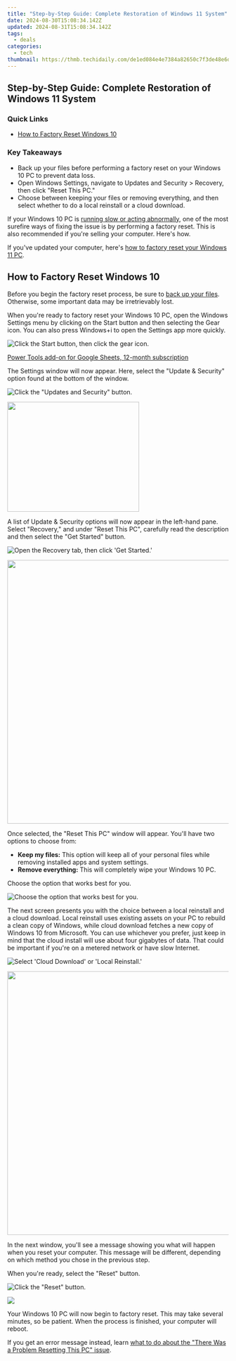 ```yaml
---
title: "Step-by-Step Guide: Complete Restoration of Windows 11 System"
date: 2024-08-30T15:08:34.142Z
updated: 2024-08-31T15:08:34.142Z
tags:
  - deals
categories:
  - tech
thumbnail: https://thmb.techidaily.com/de1ed084e4e7384a82650c7f3de48e6d0c70a32a5eeabfb4f334c0a2440c4fac.jpeg
---
```


## Step-by-Step Guide: Complete Restoration of Windows 11 System

### Quick Links

* [How to Factory Reset Windows 10](https://bypass-frp.techidaily.com/latest-guide-how-to-bypass-tecno-pova-6-pro-5g-frp-without-computer-by-drfone-android/)

### Key Takeaways

* Back up your files before performing a factory reset on your Windows 10 PC to prevent data loss.
* Open Windows Settings, navigate to Updates and Security > Recovery, then click "Reset This PC."
* Choose between keeping your files or removing everything, and then select whether to do a local reinstall or a cloud download.

 If your Windows 10 PC is [running slow or acting abnormally](https://android-transfer.techidaily.com/in-2024-android-to-apple-how-to-transfer-photos-from-honor-play-40c-to-ipad-easily-drfone-by-drfone-transfer-from-android-transfer-from-android/), one of the most surefire ways of fixing the issue is by performing a factory reset. This is also recommended if you're selling your computer. Here's how.

 If you've updated your computer, here's [how to factory reset your Windows 11 PC](https://facebook-video-footage.techidaily.com/new-blueprints-for-breaking-ground-in-edu-video-production-on-youtube-channels-for-2024/).

##  How to Factory Reset Windows 10 

 Before you begin the factory reset process, be sure to [back up your files](https://activate-lock.techidaily.com/in-2024-how-to-bypass-icloud-by-checkra1n-even-on-iphone-14-pro-max-if-youve-tried-everything-by-drfone-ios/). Otherwise, some important data may be irretrievably lost.

 When you're ready to factory reset your Windows 10 PC, open the Windows Settings menu by clicking on the Start button and then selecting the Gear icon. You can also press Windows+i to open the Settings app more quickly. 

![Click the Start button, then click the gear icon.](https://static1.howtogeekimages.com/wordpress/wp-content/uploads/2023/12/1-click-start-click-gear.jpg) 

<!-- affiliate ads begin -->
<a href="https://secure.2checkout.com/order/checkout.php?PRODS=4721564&QTY=1&AFFILIATE=108875&CART=1">Power Tools add-on for Google Sheets, 12-month subscription</a>
<!-- affiliate ads end -->
 The Settings window will now appear. Here, select the "Update & Security" option found at the bottom of the window.

![Click the "Updates and Security" button.](https://static1.howtogeekimages.com/wordpress/wp-content/uploads/2023/12/2-update-and-security.jpg) 

<!-- affiliate ads begin -->
<a href="https://printrendy.pxf.io/c/5597632/1453720/17020" target="_top" id="1453720"><img src="//a.impactradius-go.com/display-ad/17020-1453720" border="0" alt="" width="300" height="250"/></a><img height="0" width="0" src="https://imp.pxf.io/i/5597632/1453720/17020" style="position:absolute;visibility:hidden;" border="0" />
<!-- affiliate ads end -->
 A list of Update & Security options will now appear in the left-hand pane. Select "Recovery," and under "Reset This PC", carefully read the description and then select the "Get Started" button.

![Open the Recovery tab, then click 'Get Started.'](https://static1.howtogeekimages.com/wordpress/wp-content/uploads/2023/12/3-recovery.jpg) 

<!-- affiliate ads begin -->
<a href="https://turtlebeachus.sjv.io/c/5597632/1988416/23719" target="_top" id="1988416"><img src="//a.impactradius-go.com/display-ad/23719-1988416" border="0" alt="" width="600" height="600"/></a><img height="0" width="0" src="https://imp.pxf.io/i/5597632/1988416/23719" style="position:absolute;visibility:hidden;" border="0" />
<!-- affiliate ads end -->
 Once selected, the "Reset This PC" window will appear. You'll have two options to choose from:

* **Keep my files:** This option will keep all of your personal files while removing installed apps and system settings.
* **Remove everything:** This will completely wipe your Windows 10 PC.

 Choose the option that works best for you. 

![Choose the option that works best for you.](https://static1.howtogeekimages.com/wordpress/wp-content/uploads/2023/12/4-choose-option.jpg) 

<!-- affiliate ads begin -->

<!-- affiliate ads end -->
 The next screen presents you with the choice between a local reinstall and a cloud download. Local reinstall uses existing assets on your PC to rebuild a clean copy of Windows, while cloud download fetches a new copy of Windows 10 from Microsoft. You can use whichever you prefer, just keep in mind that the cloud install will use about four gigabytes of data. That could be important if you're on a metered network or have slow Internet.

![Select 'Cloud Download' or 'Local Reinstall.'](https://static1.howtogeekimages.com/wordpress/wp-content/uploads/2023/12/5-cloud-dl-or-local.jpg) 

<!-- affiliate ads begin -->
<a href="https://appsumo.8odi.net/c/5597632/2082538/7443" target="_top" id="2082538"><img src="//a.impactradius-go.com/display-ad/7443-2082538" border="0" alt="" width="1200" height="600"/></a><img height="0" width="0" src="https://appsumo.8odi.net/i/5597632/2082538/7443" style="position:absolute;visibility:hidden;" border="0" />
<!-- affiliate ads end -->
 In the next window, you'll see a message showing you what will happen when you reset your computer. This message will be different, depending on which method you chose in the previous step.

 When you're ready, select the "Reset" button.

![Click the "Reset" button.](https://static1.howtogeekimages.com/wordpress/wp-content/uploads/2023/12/6-click-reset.jpg) 

<!-- affiliate ads begin -->
<a href="https://shop.mondly.com/affiliate.php?ACCOUNT=ATISTUDI&AFFILIATE=108875&PATH=https%3A%2F%2Fwww.mondly.com%3FAFFILIATE%3D108875%26RESOURCE%3D%2BEducational%2B970x90%2B"><img src="https://secure.avangate.com/images/merchant/69c418c33ec2e1a4267fa9bb77fa1428/educational-970x90.gif" border="0"></a>
<!-- affiliate ads end -->
 Your Windows 10 PC will now begin to factory reset. This may take several minutes, so be patient. When the process is finished, your computer will reboot.

 If you get an error message instead, learn [what to do about the "There Was a Problem Resetting This PC" issue](https://remote-screen-capture.techidaily.com/updated-in-2024-unveiling-8-leading-cost-effective-open-source-video-solutions/).

<ins class="adsbygoogle"
     style="display:block"
     data-ad-format="autorelaxed"
     data-ad-client="ca-pub-7571918770474297"
     data-ad-slot="1223367746"></ins>



<ins class="adsbygoogle"
     style="display:block"
     data-ad-client="ca-pub-7571918770474297"
     data-ad-slot="8358498916"
     data-ad-format="auto"
     data-full-width-responsive="true"></ins>


